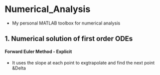 # Numerical_Analysis
- My personal MATLAB toolbox for numerical analysis

## 1. Numerical solution of first order ODEs
#### Forward Euler Method - Explicit
- It uses the slope at each point to exgtrapolate and find the next point  
&Delta
